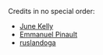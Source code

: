 Credits in no special order:

- [June Kelly](https://github.com/JuneKelly)
- [Emmanuel Pinault](https://github.com/epinault)
- [ruslandoga](https://github.com/ruslandoga)